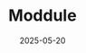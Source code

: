 ---  
layout: startup_page  
title: "Moddule"  
id: "moddule.com"  
permalink: "/moddulemoddule.com05202025/"  
website: "https://www.moddule.com/"  
funding_round: "Pre-Seed"  
funding_amount: "$1.5M"  
investors: "Argon Ventures, Signal Ventures, Motion Ventures, Incisive Ventures, R7 Ventures, Companyon"  
about: "Moddule is a supply chain software platform that integrates logistics management systems into a single, white-labeled platform. It provides real-time shipment tracking, e-commerce order management, and global inventory consolidation, improving efficiency for logistics service providers and their customers."  
markets: "Supply Chain Management, E-Commerce, Logistics, Warehousing"  
hq: "Seattle, Washington, United States"  
founded_year: "2022"  
linkedin: "https://www.linkedin.com/company/moddule"  
twitter: ""  
instagram: ""  
facebook: ""  
crunchbase: "https://www.crunchbase.com/organization/moddule"  
pitchbook: "https://pitchbook.com/profiles/company/550665-01"  

date_display: "20-May-2025"  
date: "2025-05-20"

# SEO Optimization  
meta_title: "Moddule - Pre-Seed Funding ($1.5M)"  
meta_description: "Moddule, Moddule is a supply chain software platform that integrates logistics management systems into a single, white-labeled platform. It provides real-time ..."  
meta_keywords: "Moddule, Supply Chain Management, E-Commerce, Logistics, Warehousing, Pre-Seed funding"  
canonical_url: "https://startup.projectstartups.com/moddulemoddule.com05202025/"  
---